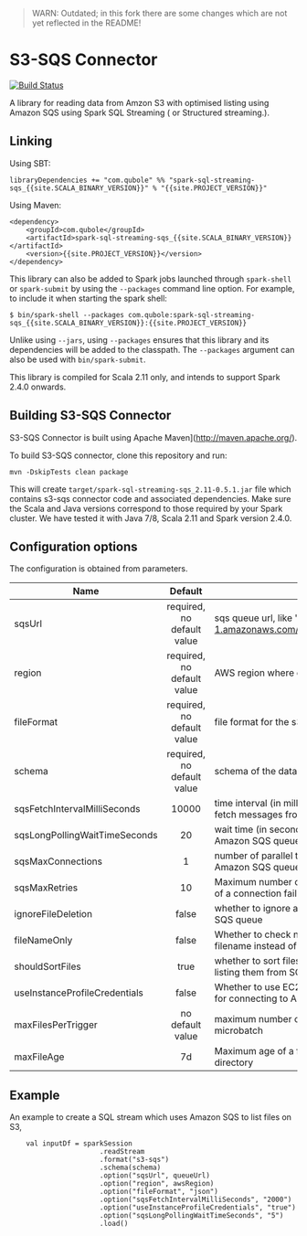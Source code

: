 > WARN: Outdated; in this fork there are some changes which are not yet reflected in the README!

# S3-SQS Connector

[![Build Status](https://travis-ci.org/qubole/s3-sqs-connector.svg?branch=master)](https://travis-ci.org/qubole/s3-sqs-connector)

A library for reading data from Amzon S3 with optimised listing using Amazon SQS using Spark SQL Streaming ( or Structured streaming.).

## Linking

Using SBT:

    libraryDependencies += "com.qubole" %% "spark-sql-streaming-sqs_{{site.SCALA_BINARY_VERSION}}" % "{{site.PROJECT_VERSION}}"

Using Maven:

    <dependency>
        <groupId>com.qubole</groupId>
        <artifactId>spark-sql-streaming-sqs_{{site.SCALA_BINARY_VERSION}}</artifactId>
        <version>{{site.PROJECT_VERSION}}</version>
    </dependency>

This library can also be added to Spark jobs launched through `spark-shell` or `spark-submit` by using the `--packages` command line option.
For example, to include it when starting the spark shell:

    $ bin/spark-shell --packages com.qubole:spark-sql-streaming-sqs_{{site.SCALA_BINARY_VERSION}}:{{site.PROJECT_VERSION}}

Unlike using `--jars`, using `--packages` ensures that this library and its dependencies will be added to the classpath.
The `--packages` argument can also be used with `bin/spark-submit`.

This library is compiled for Scala 2.11 only, and intends to support Spark 2.4.0 onwards.

## Building S3-SQS Connector

S3-SQS Connector is built using Apache Maven](http://maven.apache.org/).

To build S3-SQS connector, clone this repository and run:

```
mvn -DskipTests clean package
```

This will create `target/spark-sql-streaming-sqs_2.11-0.5.1.jar` file which contains s3-sqs connector code and associated dependencies. Make sure the Scala and Java versions correspond to those required by your Spark cluster. We have tested it with Java 7/8, Scala 2.11 and Spark version 2.4.0.

## Configuration options

The configuration is obtained from parameters.

| Name                          |          Default           | Meaning                                                                                       |
| ----------------------------- | :------------------------: | --------------------------------------------------------------------------------------------- |
| sqsUrl                        | required, no default value | sqs queue url, like 'https://sqs.us-east-1.amazonaws.com/330183209093/TestQueue'              |
| region                        | required, no default value | AWS region where queue is created                                                             |
| fileFormat                    | required, no default value | file format for the s3 files stored on Amazon S3                                              |
| schema                        | required, no default value | schema of the data being read                                                                 |
| sqsFetchIntervalMilliSeconds  |           10000            | time interval (in milli seconds) after which to fetch messages from Amazon SQS queue          |
| sqsLongPollingWaitTimeSeconds |             20             | wait time (in seconds) for long polling on Amazon SQS queue                                   |
| sqsMaxConnections             |             1              | number of parallel threads to connect to Amazon SQS queue                                     |
| sqsMaxRetries                 |             10             | Maximum number of consecutive retries in case of a connection failure to SQS before giving up |
| ignoreFileDeletion            |           false            | whether to ignore any File deleted message in SQS queue                                       |
| fileNameOnly                  |           false            | Whether to check new files based on only the filename instead of on the full path             |
| shouldSortFiles               |            true            | whether to sort files based on timestamp while listing them from SQS                          |
| useInstanceProfileCredentials |           false            | Whether to use EC2 instance profile credentials for connecting to Amazon SQS                  |
| maxFilesPerTrigger            |      no default value      | maximum number of files to process in a microbatch                                            |
| maxFileAge                    |             7d             | Maximum age of a file that can be found in this directory                                     |

## Example

An example to create a SQL stream which uses Amazon SQS to list files on S3,

        val inputDf = sparkSession
                          .readStream
                          .format("s3-sqs")
                          .schema(schema)
                          .option("sqsUrl", queueUrl)
                          .option("region", awsRegion)
                          .option("fileFormat", "json")
                          .option("sqsFetchIntervalMilliSeconds", "2000")
                          .option("useInstanceProfileCredentials", "true")
                          .option("sqsLongPollingWaitTimeSeconds", "5")
                          .load()
